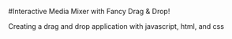 #Interactive Media Mixer with Fancy Drag & Drop!

Creating a drag and drop application with javascript, html, and css
